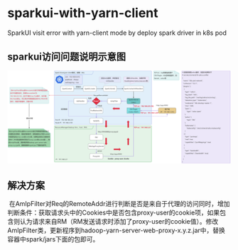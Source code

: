 # sparkui-with-yarn-client
SparkUI visit error with yarn-client mode by deploy spark driver in k8s pod

## sparkui访问问题说明示意图
![示意图](yarn-client模式下sparkui访问.jpg)

## 解决方案
 在AmIpFilter对Req的RemoteAddr进行判断是否是来自于代理的访问同时，增加判断条件：获取请求头中的Cookies中是否包含proxy-user的cookie项，如果包含则认为请求来自RM（RM发送请求时添加了proxy-user的cookie值）。修改AmIpFilter类，更新程序到hadoop-yarn-server-web-proxy-x.y.z.jar中，替换容器中spark/jars下面的包即可。
